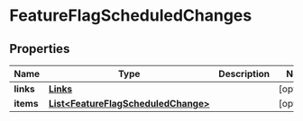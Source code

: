 
# FeatureFlagScheduledChanges

## Properties
Name | Type | Description | Notes
------------ | ------------- | ------------- | -------------
**links** | [**Links**](Links.md) |  |  [optional]
**items** | [**List&lt;FeatureFlagScheduledChange&gt;**](FeatureFlagScheduledChange.md) |  |  [optional]



